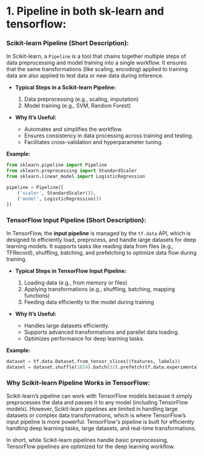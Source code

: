 
# 1. Pipeline in both sk-learn and tensorflow: 

### **Scikit-learn Pipeline (Short Description):**
In Scikit-learn, a `Pipeline` is a tool that chains together multiple steps of data preprocessing and model training into a single workflow. It ensures that the same transformations (like scaling, encoding) applied to training data are also applied to test data or new data during inference.

- **Typical Steps in a Scikit-learn Pipeline:**
  1. Data preprocessing (e.g., scaling, imputation)
  2. Model training (e.g., SVM, Random Forest)

- **Why It’s Useful:**
  - Automates and simplifies the workflow.
  - Ensures consistency in data processing across training and testing.
  - Facilitates cross-validation and hyperparameter tuning.

**Example:**
```python
from sklearn.pipeline import Pipeline
from sklearn.preprocessing import StandardScaler
from sklearn.linear_model import LogisticRegression

pipeline = Pipeline([
    ('scaler', StandardScaler()),
    ('model', LogisticRegression())
])
```

### **TensorFlow Input Pipeline (Short Description):**
In TensorFlow, the **input pipeline** is managed by the `tf.data` API, which is designed to efficiently load, preprocess, and handle large datasets for deep learning models. It supports tasks like reading data from files (e.g., TFRecord), shuffling, batching, and prefetching to optimize data flow during training.

- **Typical Steps in TensorFlow Input Pipeline:**
  1. Loading data (e.g., from memory or files)
  2. Applying transformations (e.g., shuffling, batching, mapping functions)
  3. Feeding data efficiently to the model during training

- **Why It’s Useful:**
  - Handles large datasets efficiently.
  - Supports advanced transformations and parallel data loading.
  - Optimizes performance for deep learning tasks.

**Example:**
```python
dataset = tf.data.Dataset.from_tensor_slices((features, labels))
dataset = dataset.shuffle(1024).batch(32).prefetch(tf.data.experimental.AUTOTUNE)
```

### **Why Scikit-learn Pipeline Works in TensorFlow:**
Scikit-learn’s pipeline can work with TensorFlow models because it simply preprocesses the data and passes it to any model (including TensorFlow models). However, Scikit-learn pipelines are limited in handling large datasets or complex data transformations, which is where TensorFlow’s input pipeline is more powerful. TensorFlow's pipeline is built for efficiently handling deep learning tasks, large datasets, and real-time transformations. 

In short, while Scikit-learn pipelines handle basic preprocessing, TensorFlow pipelines are optimized for the deep learning workflow.